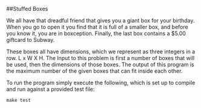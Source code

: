 ##Stuffed Boxes

We all have that dreadful friend that gives you a giant box for your birthday. When you go to open it you find that it is full of a smaller box, and before you know it, you are in boxception. Finally, the last box contains a $5.00 giftcard to Subway.

These boxes all have dimensions, which we represent as three integers in a row. L x W X H. The Input to this problem is first a number of boxes that will be used, then the dimensions of those boxes. The output of this program is the maximum number of the given boxes that can fit inside each other.

To run the program simply execute the following, which is set up to compile and run against a provided test file:

`make test`
